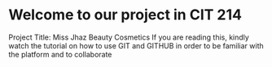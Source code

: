 # Welcome to our project in CIT 214
Project Title: Miss Jhaz Beauty Cosmetics
If you are reading this, kindly watch the tutorial on how to use GIT and GITHUB in order to be familiar with the platform and to collaborate
